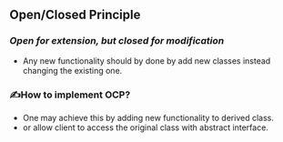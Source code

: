 ## Open/Closed Principle
<h3><em>
Open for extension, but closed for modification
</em></h3>

- Any new functionality should by done by add new classes instead changing the existing one.

### ✍️How to implement OCP?

- One may achieve this by adding new functionality to derived class.
- or allow client to access the original class with abstract interface.